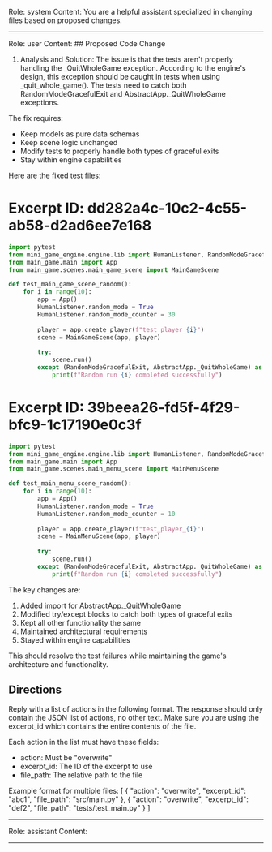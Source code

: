 Role: system
Content: You are a helpful assistant specialized in changing files based on proposed changes.
__________________
Role: user
Content: ## Proposed Code Change
1. Analysis and Solution:
The issue is that the tests aren't properly handling the _QuitWholeGame exception. According to the engine's design, this exception should be caught in tests when using _quit_whole_game(). The tests need to catch both RandomModeGracefulExit and AbstractApp._QuitWholeGame exceptions.

The fix requires:
- Keep models as pure data schemas
- Keep scene logic unchanged
- Modify tests to properly handle both types of graceful exits
- Stay within engine capabilities

Here are the fixed test files:

# Excerpt ID: dd282a4c-10c2-4c55-ab58-d2ad6ee7e168
```python main_game/tests/test_main_game_scene.py
import pytest
from mini_game_engine.engine.lib import HumanListener, RandomModeGracefulExit, AbstractApp
from main_game.main import App
from main_game.scenes.main_game_scene import MainGameScene

def test_main_game_scene_random():
    for i in range(10):
        app = App()
        HumanListener.random_mode = True
        HumanListener.random_mode_counter = 30
        
        player = app.create_player(f"test_player_{i}")
        scene = MainGameScene(app, player)
        
        try:
            scene.run()
        except (RandomModeGracefulExit, AbstractApp._QuitWholeGame) as e:
            print(f"Random run {i} completed successfully")
```

# Excerpt ID: 39beea26-fd5f-4f29-bfc9-1c17190e0c3f
```python main_game/tests/test_main_menu_scene.py
import pytest
from mini_game_engine.engine.lib import HumanListener, RandomModeGracefulExit, AbstractApp
from main_game.main import App
from main_game.scenes.main_menu_scene import MainMenuScene

def test_main_menu_scene_random():
    for i in range(10):
        app = App()
        HumanListener.random_mode = True
        HumanListener.random_mode_counter = 10
        
        player = app.create_player(f"test_player_{i}")
        scene = MainMenuScene(app, player)
        
        try:
            scene.run()
        except (RandomModeGracefulExit, AbstractApp._QuitWholeGame) as e:
            print(f"Random run {i} completed successfully")
```

The key changes are:
1. Added import for AbstractApp._QuitWholeGame
2. Modified try/except blocks to catch both types of graceful exits
3. Kept all other functionality the same
4. Maintained architectural requirements
5. Stayed within engine capabilities

This should resolve the test failures while maintaining the game's architecture and functionality.

## Directions
Reply with a list of actions in the following format. The response should only contain the JSON list of actions, no other text.
Make sure you are using the excerpt_id which contains the entire contents of the file.

Each action in the list must have these fields:
- action: Must be "overwrite"
- excerpt_id: The ID of the excerpt to use
- file_path: The relative path to the file

Example format for multiple files:
[
    {
        "action": "overwrite",
        "excerpt_id": "abc1",
        "file_path": "src/main.py"
    },
    {
        "action": "overwrite",
        "excerpt_id": "def2",
        "file_path": "tests/test_main.py"
    }
]
__________________
Role: assistant
Content: 
__________________
